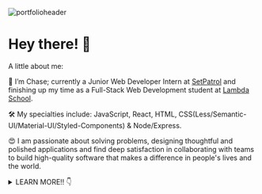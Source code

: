 ![portfolioheader](https://lh3.googleusercontent.com/pw/ACtC-3fog7kqfyobb9h9Tb9xBKdQzOLIZCj1uUxrBuLR3AarEtKlGcC9p-3e_d07WIzBjvR-pThC135EeGG_r0ULn5YCqEoWO5cKhHyYNlnGFUJpS0wsC0ftBiWGQY6oE9DCVah2rqd2Kp_y4ges644n335I=w1920-h790-no?authuser=0)

# Hey there! 👋

A little about me: 

🙂 I’m Chase; currently a Junior Web Developer Intern at [SetPatrol](https://www.setpatrol.com/) and finishing up my time as a Full-Stack Web Development student at [Lambda School](https://lambdaschool.com/courses/full-stack-web-development). 

🛠 My specialties include: JavaScript, React, HTML, CSS(Less/Semantic-UI/Material-UI/Styled-Components) & Node/Express. 

😍 I am passionate about solving problems, designing thoughtful and polished applications and find deep satisfaction in collaborating with teams to build high-quality software that makes a difference in people's lives and the world. 

<details>
  <summary>LEARN MORE!! 👇</summary>
  
## 🔭 I'm currently working on...
[SetPatrol](https://www.setpatrol.com/), a marketplace where people who need high-end photography and film equipment can find people who are willing to rent it out. There is a huge problem in the film industry and SetPatrol is trying to change all that. The main mission is to solve problems that every filmmaker faces; the cost and availability of professional gear to rent and buy. It is SetPatrol's first priority to be a democratized platform for all storytellers to interact and collaborate. So far I have pair-programmed with the head developer to fix various bugs in the blog portion of the website while learning PHP & Wordpress and gaining experience in navigating an existing codebase. I also recently developed a [double slider](https://codepen.io/ChaseOfTheCollins/pen/xxVGwae) that takes in a gear value and days you want to rent it and outputs an amount of money you could earn using HTML, CSS & JavaScript. 

I'm also constantly tweaking my [portfolio website](https://chasecollins.tech), a single page React app that I built from scratch and styled using [Styled-Components](https://styled-components.com/). 

## 🌱 I'm currently learning...
- [Wordpress](https://wordpress.com/)
- [PHP](https://www.php.net/)
- [Python](https://www.python.org/)

## 📫 Links where you can find me!

📌 [Portfolio](https://chasecollins.tech)

📌 [Resume](https://resume.creddle.io/resume/8qf10czfrxt)

📌 [LinkedIn](https://www.linkedin.com/in/chase-collins42/)

![My github stats](https://github-readme-stats.vercel.app/api?username=Chase-42&show_icons=true&title_color=fff&icon_color=79ff97&text_color=9f9f9f&bg_color=151515)

![Top Langs](https://github-readme-stats.vercel.app/api/top-langs/?username=Chase-42&layout=compact&theme=dark&show_icons=true&hide_border=true&private=true)

## ⚡ Some trivia about me...
I've been a head coffee roaster for 3+ years at two high-end specialty coffee roasters in Northern Colorado. This has honed my skills in organization, problem-solving (coffee is seasonal and varies from farm to farm, so never a constant variable), communication & self-motivation. I've maintained and excelled at this full-time job while learning web development in the evenings and weekends at [Lambda School](https://lambdaschool.com/), a fully remote 18 month bootcamp that teaches Full-Stack Web Development & Computer Science through hands on curriculum and fosters a Agile software development environment throughout the entire course. 

I'm an avid rock climber and corgi dad. 

I'm a voracious reader who always has a stack of books I'm reading (Sci-Fi, Fantasy, Literature, Philosophy, Science & History). 

When I'm not able to read I'm usually listening to podcasts (Tech, Science, Philosophy & Film). 
</details>

